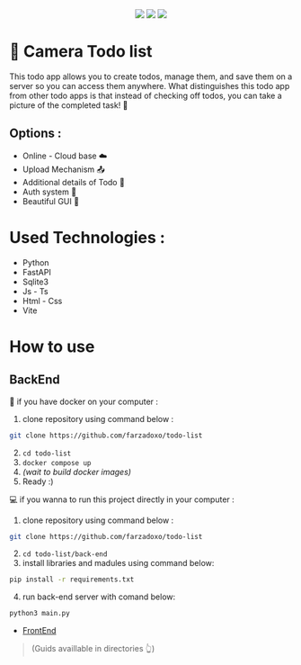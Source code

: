 <div align="center">
    <img src="https://img.shields.io/badge/status-Launching  🚀-green">
    <img src="https://img.shields.io/badge/server-Offline-red">
    <img src="https://img.shields.io/badge/Version-0.1-purple">
</div>

# 📸 Camera Todo list
This todo app allows you to create todos, manage them, and save them on a server so you can access them anywhere.
What distinguishes this todo app from other todo apps is that instead of checking off todos, you can take a picture of the completed task! 📝

## Options :
- Online - Cloud base ☁️
- Upload Mechanism 📤
- Additional details of Todo 📝
- Auth system 📇
- Beautiful GUI 🎨
  
# Used Technologies :
- Python
- FastAPI
- Sqlite3
- Js - Ts
- Html - Css
- Vite


# How to use 
## BackEnd

🐋 if you have docker on your computer :
1. clone repository using command below :
```bash
git clone https://github.com/farzadoxo/todo-list
```
2. `cd todo-list`
3. `docker compose up`
4. *(wait to build docker images)*
5. Ready :)

💻 if you wanna to run this project directly in your computer :
1. clone repository using command below :
```bash
git clone https://github.com/farzadoxo/todo-list
```
2. `cd todo-list/back-end`
3. install libraries and madules using command below:
```bash
pip install -r requirements.txt
```
4. run back-end server with comand below:
```bash
python3 main.py
```
- <a href="https://github.com/farzadoxo/todo-list/tree/master/front-end"> FrontEnd </a>

> (Guids availlable in directories 👆)
